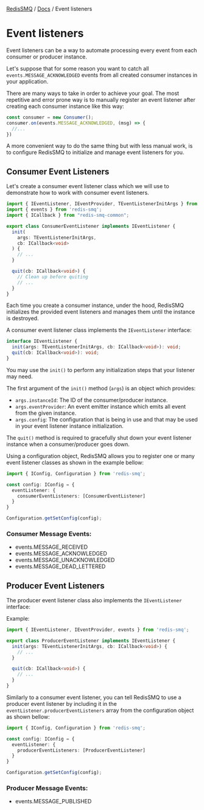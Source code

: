 [RedisSMQ](../README.md) / [Docs](README.md) / Event listeners

# Event listeners

Event listeners can be a way to automate processing every event from each consumer or producer instance.

Let's suppose that for some reason you want to catch all `events.MESSAGE_ACKNOWLEDGED` events from all created 
consumer instances in your application.

There are many ways to take in order to achieve your goal. The most repetitive and error prone way is to manually 
register an event listener after creating each consumer instance like this way:

```javascript
const consumer = new Consumer();
consumer.on(events.MESSAGE_ACKNOWLEDGED, (msg) => {
  //...
})
```

A more convenient way to do the same thing but with less manual work, is to configure RedisSMQ to initialize and 
manage event listeners for you.

## Consumer Event Listeners

Let's create a consumer event listener class which we will use to demonstrate how to work with consumer event listeners.

```typescript
import { IEventListener, IEventProvider, TEventListenerInitArgs } from 'redis-smq';
import { events } from 'redis-smq';
import { ICallback } from "redis-smq-common";

export class ConsumerEventListener implements IEventListener {
  init(
    args: TEventListenerInitArgs,
    cb: ICallback<void>
  ) {
    // ...
  }

  quit(cb: ICallback<void>) {
    // Clean up before quiting
    // ...
  }
}
```

Each time you create a consumer instance, under the hood, RedisSMQ initializes the provided event listeners and manages them until the instance is destroyed.

A consumer event listener class implements the `IEventListener` interface:

```typescript
interface IEventListener {
  init(args: TEventListenerInitArgs, cb: ICallback<void>): void;
  quit(cb: ICallback<void>): void;
}
```

You may use the `init()` to perform any initialization steps that your listener may need.

The first argument of the `init()` method (`args`) is an object which provides:

- `args.instanceId`: The ID of the consumer/producer instance.
- `args.eventProvider`: An event emitter instance which emits all event from the given instance.
- `args.config`: The configuration that is being in use and that may be used in your event listener instance initialization.

The `quit()` method is required to gracefully shut down your event listener instance when a consumer/producer goes down.

Using a configuration object, RedisSMQ allows you to register one or many event listener classes as shown in the example bellow:

```typescript
import { IConfig, Configuration } from 'redis-smq';

const config: IConfig = {
  eventListener: {
    consumerEventListeners: [ConsumerEventListener]
  }
}

Configuration.getSetConfig(config);
```

### Consumer Message Events:

* events.MESSAGE_RECEIVED
* events.MESSAGE_ACKNOWLEDGED
* events.MESSAGE_UNACKNOWLEDGED
* events.MESSAGE_DEAD_LETTERED

## Producer Event Listeners

The producer event listener class also implements the `IEventListener` interface: 

Example:

```typescript
import { IEventListener, IEventProvider, events } from 'redis-smq';

export class ProducerEventListener implements IEventListener {
  init(args: TEventListenerInitArgs, cb: ICallback<void>) {
    // ...
  }

  quit(cb: ICallback<void>) {
    // ...
  }
}
```

Similarly to a consumer event listener, you can tell RedisSMQ to use a producer event listener by including it in the `eventListener.producerEventListeners` array from the configuration object as shown bellow:

```typescript
import { IConfig, Configuration } from 'redis-smq';

const config: IConfig = {
  eventListener: {
    producerEventListeners: [ProducerEventListener]
  }
}

Configuration.getSetConfig(config);
```

### Producer Message Events:

* events.MESSAGE_PUBLISHED